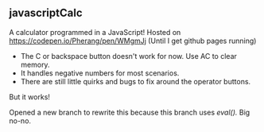 ## javascriptCalc

A calculator programmed in a JavaScript!
Hosted on https://codepen.io/Pherang/pen/WMgmJj (Until I get github pages running)

* The C or backspace button doesn't work for now. Use AC to clear memory.
* It handles negative numbers for most scenarios.
* There are still little quirks and bugs to fix around the operator buttons.

But it works!

Opened a new branch to rewrite this because this branch uses _eval()._ Big no-no.
